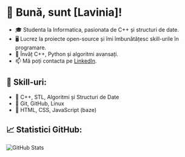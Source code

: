 # 👋 Bună, sunt [Lavinia]!
- 🎓 Studenta la Informatica, pasionata de C++ și structuri de date.
- 🖥️ Lucrez la proiecte open-source și îmi îmbunătățesc skill-urile în programare.
- 🌱 Învăț C++, Python și algoritmi avansați.
- 📫 Mă poți contacta pe [LinkedIn](https://www.linkedin.com/in/lavinia-ursescu-754b65350).

## 📌 Skill-uri:
- 🔹 C++, STL, Algoritmi și Structuri de Date
- 🔹 Git, GitHub, Linux
- 🔹 HTML, CSS, JavaScript (baze)

## 📈 Statistici GitHub:
![GitHub Stats](https://github-readme-stats.vercel.app/api?username=Lavinia&show_icons=true&theme=tokyonight)
